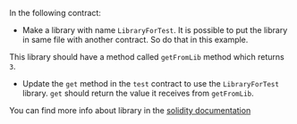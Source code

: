 In the following contract:
 - Make a library with name `LibraryForTest`. It is possible to put the library in same file with another contract.  So do that in this example. 
 
 This library should have a method called `getFromLib` method which returns `3`.
 
 - Update the `get` method in the `test` contract to use the `LibraryForTest` library.   `get` should return the value it receives from `getFromLib`.

You can find more info about library in the [solidity documentation](https://solidity.readthedocs.io/en/v0.5.10/contracts.html?highlight=library#libraries)
